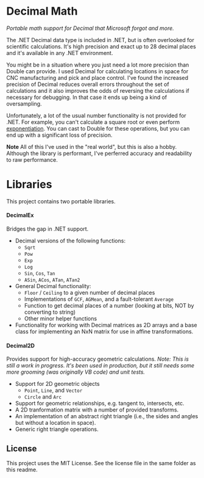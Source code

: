 # Decimal Math
*Portable math support for Decimal that Microsoft forgot and more.*

The .NET Decimal data type is included in .NET, but is often overlooked for scientific calculations. It's high precision and exact up to 28 decimal places and it's available in any .NET environment.

You might be in a situation where you just need a lot more precision than Double can provide. I used Decimal for calculating locations in space for CNC manufacturing and pick and place control. I've found the increased precision of Decimal reduces overall errors throughout the set of calculations and it also improves the odds of reversing the calculations if necessary for debugging. In that case it ends up being a kind of oversampling.

Unfortunately, a lot of the usual number functionality is not provided for .NET. For example, you can't calculate a square root or even perform [exponentiation](http://stackoverflow.com/questions/6425501/is-there-a-math-api-for-powdecimal-decimal). You can cast to Double for these operations, but you can end up with a significant loss of precision.

**Note** All of this I've used in the "real world", but this is also a hobby. Although the library is performant, I've perferred accuracy and readability to raw performance.

# Libraries

This project contains two portable libraries.

#### DecimalEx
Bridges the gap in .NET support.
- Decimal versions of the following functions:
  - `Sqrt`
  - `Pow`
  - `Exp`
  - `Log`
  - `Sin`, `Cos`, `Tan`
  - `ASin`, `ACos`, `ATan`, `ATan2`
- General Decimal functionality:
  - `Floor` / `Ceiling` to a given number of decimal places
  - Implementations of `GCF`, `AGMean`, and a fault-tolerant `Average`
  - Function to get decimal places of a number (looking at bits, NOT by converting to string)
  - Other minor helper functions
- Functionality for working with Decimal matrices as 2D arrays and a base class for implementing an NxN matrix for use in affine transformations.

#### Decimal2D
Provides support for high-accuracy geometric calculations. *Note: This is still a work in progress. It's been used in production, but it still needs some more grooming (was originally VB code) and unit tests.*
- Support for 2D geometric objects
  - `Point`, `Line`, and `Vector`
  - `Circle` and `Arc`
- Support for geometric relationships, e.g. tangent to, intersects, etc.
- A 2D tranformation matrix with a number of provided transforms.
- An implementation of an abstract right triangle (i.e., the sides and angles but without a location in space).
- Generic right triangle operations.

## License

This project uses the MIT License. See the license file in the same folder as this readme.

